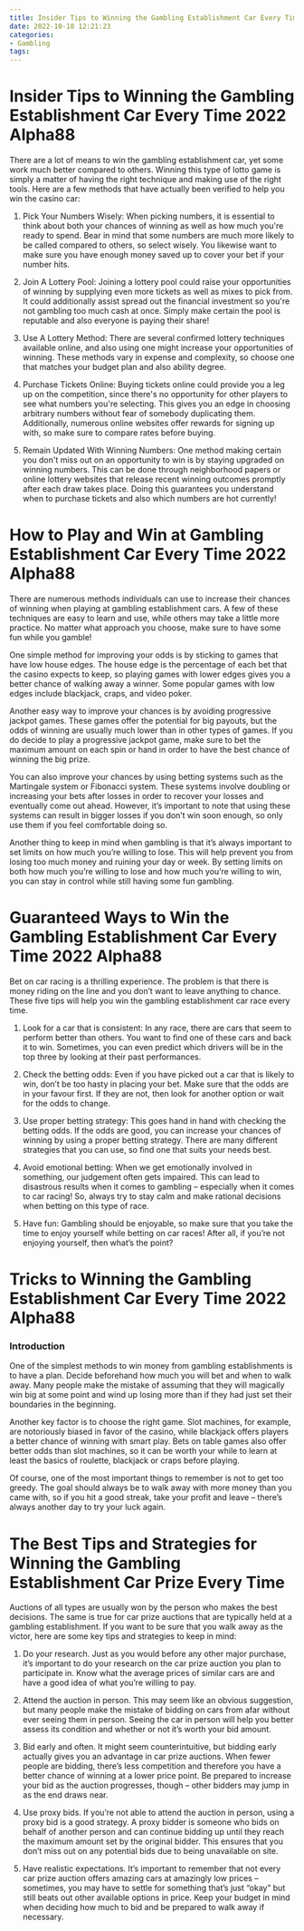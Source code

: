 ```yaml
---
title: Insider Tips to Winning the Gambling Establishment Car Every Time 2022 Alpha88 
date: 2022-10-18 12:21:23
categories:
- Gambling
tags:
---
```



#  Insider Tips to Winning the Gambling Establishment Car Every Time 2022 Alpha88 

There are a lot of means to win the gambling establishment car, yet some work much better compared to others. Winning this type of lotto game is simply a matter of having the right technique and making use of the right tools. Here are a few methods that have actually been verified to help you win the casino car:

1. Pick Your Numbers Wisely: When picking numbers, it is essential to think about both your chances of winning as well as how much you're ready to spend. Bear in mind that some numbers are much more likely to be called compared to others, so select wisely. You likewise want to make sure you have enough money saved up to cover your bet if your number hits.

2. Join A Lottery Pool: Joining a lottery pool could raise your opportunities of winning by supplying even more tickets as well as mixes to pick from. It could additionally assist spread out the financial investment so you're not gambling too much cash at once. Simply make certain the pool is reputable and also everyone is paying their share!

3. Use A Lottery Method: There are several confirmed lottery techniques available online, and also using one might increase your opportunities of winning. These methods vary in expense and complexity, so choose one that matches your budget plan and also ability degree.

4. Purchase Tickets Online: Buying tickets online could provide you a leg up on the competition, since there's no opportunity for other players to see what numbers you're selecting. This gives you an edge in choosing arbitrary numbers without fear of somebody duplicating them. Additionally, numerous online websites offer rewards for signing up with, so make sure to compare rates before buying.

5. Remain Updated With Winning Numbers: One method making certain you don't miss out on an opportunity to win is by staying upgraded on winning numbers. This can be done through neighborhood papers or online lottery websites that release recent winning outcomes promptly after each draw takes place. Doing this guarantees you understand when to purchase tickets and also which numbers are hot currently!

#  How to Play and Win at Gambling Establishment Car Every Time 2022 Alpha88 

There are numerous methods individuals can use to increase their chances of winning when playing at gambling establishment cars. A few of these techniques are easy to learn and use, while others may take a little more practice. No matter what approach you choose, make sure to have some fun while you gamble!

One simple method for improving your odds is by sticking to games that have low house edges. The house edge is the percentage of each bet that the casino expects to keep, so playing games with lower edges gives you a better chance of walking away a winner. Some popular games with low edges include blackjack, craps, and video poker.

Another easy way to improve your chances is by avoiding progressive jackpot games. These games offer the potential for big payouts, but the odds of winning are usually much lower than in other types of games. If you do decide to play a progressive jackpot game, make sure to bet the maximum amount on each spin or hand in order to have the best chance of winning the big prize.

You can also improve your chances by using betting systems such as the Martingale system or Fibonacci system. These systems involve doubling or increasing your bets after losses in order to recover your losses and eventually come out ahead. However, it’s important to note that using these systems can result in bigger losses if you don’t win soon enough, so only use them if you feel comfortable doing so.

Another thing to keep in mind when gambling is that it’s always important to set limits on how much you’re willing to lose. This will help prevent you from losing too much money and ruining your day or week. By setting limits on both how much you’re willing to lose and how much you’re willing to win, you can stay in control while still having some fun gambling.

#  Guaranteed Ways to Win the Gambling Establishment Car Every Time 2022 Alpha88 
Bet on car racing is a thrilling experience. The problem is that there is money riding on the line and you don’t want to leave anything to chance. These five tips will help you win the gambling establishment car race every time.

1. Look for a car that is consistent: In any race, there are cars that seem to perform better than others. You want to find one of these cars and back it to win. Sometimes, you can even predict which drivers will be in the top three by looking at their past performances.

2. Check the betting odds: Even if you have picked out a car that is likely to win, don’t be too hasty in placing your bet. Make sure that the odds are in your favour first. If they are not, then look for another option or wait for the odds to change.

3. Use proper betting strategy: This goes hand in hand with checking the betting odds. If the odds are good, you can increase your chances of winning by using a proper betting strategy. There are many different strategies that you can use, so find one that suits your needs best.

4. Avoid emotional betting: When we get emotionally involved in something, our judgement often gets impaired. This can lead to disastrous results when it comes to gambling – especially when it comes to car racing! So, always try to stay calm and make rational decisions when betting on this type of race.

5. Have fun: Gambling should be enjoyable, so make sure that you take the time to enjoy yourself while betting on car races! After all, if you’re not enjoying yourself, then what’s the point?

#  Tricks to Winning the Gambling Establishment Car Every Time 2022 Alpha88 
### Introduction

One of the simplest methods to win money from gambling establishments is to have a plan. Decide beforehand how much you will bet and when to walk away. Many people make the mistake of assuming that they will magically win big at some point and wind up losing more than if they had just set their boundaries in the beginning.

Another key factor is to choose the right game. Slot machines, for example, are notoriously biased in favor of the casino, while blackjack offers players a better chance of winning with smart play. Bets on table games also offer better odds than slot machines, so it can be worth your while to learn at least the basics of roulette, blackjack or craps before playing.

Of course, one of the most important things to remember is not to get too greedy. The goal should always be to walk away with more money than you came with, so if you hit a good streak, take your profit and leave – there’s always another day to try your luck again.

#  The Best Tips and Strategies for Winning the Gambling Establishment Car Prize Every Time

Auctions of all types are usually won by the person who makes the best decisions. The same is true for car prize auctions that are typically held at a gambling establishment. If you want to be sure that you walk away as the victor, here are some key tips and strategies to keep in mind:

1. Do your research. Just as you would before any other major purchase, it’s important to do your research on the car prize auction you plan to participate in. Know what the average prices of similar cars are and have a good idea of what you’re willing to pay.

2. Attend the auction in person. This may seem like an obvious suggestion, but many people make the mistake of bidding on cars from afar without ever seeing them in person. Seeing the car in person will help you better assess its condition and whether or not it’s worth your bid amount.

3. Bid early and often. It might seem counterintuitive, but bidding early actually gives you an advantage in car prize auctions. When fewer people are bidding, there’s less competition and therefore you have a better chance of winning at a lower price point. Be prepared to increase your bid as the auction progresses, though – other bidders may jump in as the end draws near.

4. Use proxy bids. If you’re not able to attend the auction in person, using a proxy bid is a good strategy. A proxy bidder is someone who bids on behalf of another person and can continue bidding up until they reach the maximum amount set by the original bidder. This ensures that you don’t miss out on any potential bids due to being unavailable on site.

5. Have realistic expectations. It’s important to remember that not every car prize auction offers amazing cars at amazingly low prices – sometimes, you may have to settle for something that’s just “okay” but still beats out other available options in price. Keep your budget in mind when deciding how much to bid and be prepared to walk away if necessary.